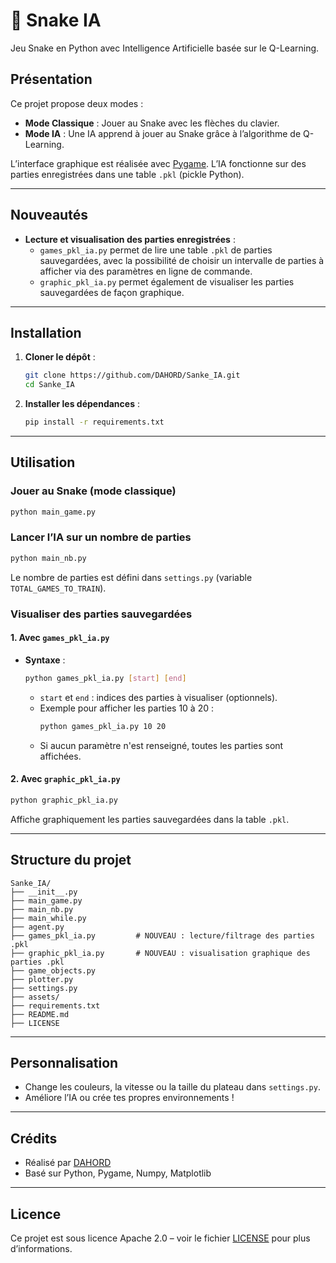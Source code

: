 # 🐍 Snake IA

Jeu Snake en Python avec Intelligence Artificielle basée sur le Q-Learning.

## Présentation

Ce projet propose deux modes :
- **Mode Classique** : Jouer au Snake avec les flèches du clavier.
- **Mode IA** : Une IA apprend à jouer au Snake grâce à l’algorithme de Q-Learning.

L’interface graphique est réalisée avec [Pygame](https://www.pygame.org/).
L’IA fonctionne sur des parties enregistrées dans une table `.pkl` (pickle Python).

---

## Nouveautés

- **Lecture et visualisation des parties enregistrées** :
  - `games_pkl_ia.py` permet de lire une table `.pkl` de parties sauvegardées, avec la possibilité de choisir un intervalle de parties à afficher via des paramètres en ligne de commande.
  - `graphic_pkl_ia.py` permet également de visualiser les parties sauvegardées de façon graphique.

---

## Installation

1. **Cloner le dépôt** :
    ```bash
    git clone https://github.com/DAHORD/Sanke_IA.git
    cd Sanke_IA
    ```

2. **Installer les dépendances** :
    ```bash
    pip install -r requirements.txt
    ```

---

## Utilisation

### Jouer au Snake (mode classique)
```bash
python main_game.py
```

### Lancer l’IA sur un nombre de parties
```bash
python main_nb.py
```
Le nombre de parties est défini dans `settings.py` (variable `TOTAL_GAMES_TO_TRAIN`).

### Visualiser des parties sauvegardées

#### 1. Avec `games_pkl_ia.py`

- **Syntaxe** :
    ```bash
    python games_pkl_ia.py [start] [end]
    ```
    - `start` et `end` : indices des parties à visualiser (optionnels).
    - Exemple pour afficher les parties 10 à 20 :
        ```bash
        python games_pkl_ia.py 10 20
        ```
    - Si aucun paramètre n'est renseigné, toutes les parties sont affichées.

#### 2. Avec `graphic_pkl_ia.py`
```bash
python graphic_pkl_ia.py
```
Affiche graphiquement les parties sauvegardées dans la table `.pkl`.

---

## Structure du projet

```
Sanke_IA/
├── __init__.py
├── main_game.py
├── main_nb.py
├── main_while.py
├── agent.py
├── games_pkl_ia.py         # NOUVEAU : lecture/filtrage des parties .pkl
├── graphic_pkl_ia.py       # NOUVEAU : visualisation graphique des parties .pkl
├── game_objects.py
├── plotter.py
├── settings.py
├── assets/
├── requirements.txt
├── README.md
├── LICENSE
```

---

## Personnalisation

- Change les couleurs, la vitesse ou la taille du plateau dans `settings.py`.
- Améliore l’IA ou crée tes propres environnements !

---

## Crédits

- Réalisé par [DAHORD](https://github.com/DAHORD)
- Basé sur Python, Pygame, Numpy, Matplotlib

---

## Licence

Ce projet est sous licence Apache 2.0 – voir le fichier [LICENSE](LICENSE) pour plus d’informations.